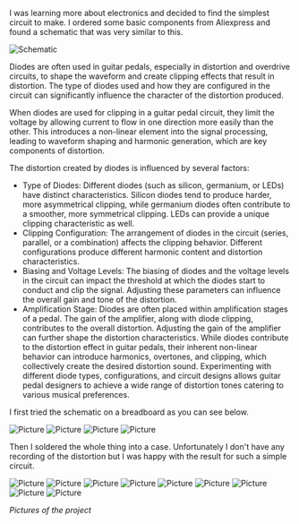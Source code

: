 I was learning more about electronics and decided to find the simplest circuit to make. I ordered some basic components from Aliexpress and found a schematic that was very similar to this.

![Schematic](assets/posts/2016-10-11-distortion-pedal/schematic.webp "Schematic")

Diodes are often used in guitar pedals, especially in distortion and overdrive circuits, to shape the waveform and create clipping effects that result in distortion. The type of diodes used and how they are configured in the circuit can significantly influence the character of the distortion produced.

When diodes are used for clipping in a guitar pedal circuit, they limit the voltage by allowing current to flow in one direction more easily than the other. This introduces a non-linear element into the signal processing, leading to waveform shaping and harmonic generation, which are key components of distortion.

The distortion created by diodes is influenced by several factors:

- Type of Diodes: Different diodes (such as silicon, germanium, or LEDs) have distinct characteristics. Silicon diodes tend to produce harder, more asymmetrical clipping, while germanium diodes often contribute to a smoother, more symmetrical clipping. LEDs can provide a unique clipping characteristic as well.
- Clipping Configuration: The arrangement of diodes in the circuit (series, parallel, or a combination) affects the clipping behavior. Different configurations produce different harmonic content and distortion characteristics.
- Biasing and Voltage Levels: The biasing of diodes and the voltage levels in the circuit can impact the threshold at which the diodes start to conduct and clip the signal. Adjusting these parameters can influence the overall gain and tone of the distortion.
- Amplification Stage: Diodes are often placed within amplification stages of a pedal. The gain of the amplifier, along with diode clipping, contributes to the overall distortion. Adjusting the gain of the amplifier can further shape the distortion characteristics.
While diodes contribute to the distortion effect in guitar pedals, their inherent non-linear behavior can introduce harmonics, overtones, and clipping, which collectively create the desired distortion sound. Experimenting with different diode types, configurations, and circuit designs allows guitar pedal designers to achieve a wide range of distortion tones catering to various musical preferences.

I first tried the schematic on a breadboard as you can see below.

![Picture](assets/posts/2016-10-11-distortion-pedal/1.webp "Picture")
![Picture](assets/posts/2016-10-11-distortion-pedal/2.webp "Picture")
![Picture](assets/posts/2016-10-11-distortion-pedal/3.webp "Picture")
![Picture](assets/posts/2016-10-11-distortion-pedal/4.webp "Picture")

Then I soldered the whole thing into a case. Unfortunately I don't have any recording of the distortion but I was happy with the result for such a simple circuit.

![Picture](assets/posts/2016-10-11-distortion-pedal/5.webp "Picture")
![Picture](assets/posts/2016-10-11-distortion-pedal/6.webp "Picture")
![Picture](assets/posts/2016-10-11-distortion-pedal/7.webp "Picture")
![Picture](assets/posts/2016-10-11-distortion-pedal/8.webp "Picture")
![Picture](assets/posts/2016-10-11-distortion-pedal/9.webp "Picture")
![Picture](assets/posts/2016-10-11-distortion-pedal/10.webp "Picture")
![Picture](assets/posts/2016-10-11-distortion-pedal/11.webp "Picture")
![Picture](assets/posts/2016-10-11-distortion-pedal/12.webp "Picture")
![Picture](assets/posts/2016-10-11-distortion-pedal/13.webp "Picture")

*Pictures of the project*